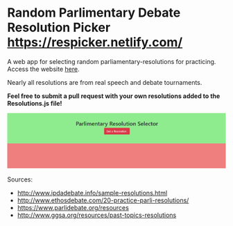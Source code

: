 # Random Parlimentary Debate Resolution Picker https://respicker.netlify.com/
A web app for selecting random parliamentary-resolutions for practicing.  Access the website [here](https://respicker.netlify.com/).

Nearly all resolutions are from real speech and debate tournaments.

**Feel free to submit a pull request with your own resolutions added to the Resolutions.js file!**


![](https://raw.githubusercontent.com/MilanDonhowe/ReadmeImages/master/ResPicker.gif)


Sources:

* http://www.ipdadebate.info/sample-resolutions.html
* http://www.ethosdebate.com/20-practice-parli-resolutions/
* https://www.parlidebate.org/resources
* http://www.ggsa.org/resources/past-topics-resolutions
